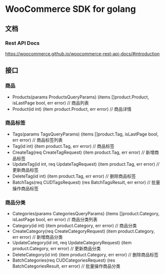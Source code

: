 WooCommerce SDK for golang
==========================

## 文档

### Rest API Docs

https://woocommerce.github.io/woocommerce-rest-api-docs/#introduction

## 接口

### 商品

- Products(params ProductsQueryParams) (items []product.Product, isLastPage bool, err error)      // 商品列表
- Product(id int) (item product.Product, err error)                                               // 商品详情

### 商品标签

- Tags(params TagsQueryParams) (items []product.Tag, isLastPage bool, err error)                  // 商品标签列表
- Tag(id int) (item product.Tag, err error)                                                       // 商品标签
- CreateTag(req CreateTagRequest) (item product.Tag, err error)                                   // 新增商品标签
- UpdateTag(id int, req UpdateTagRequest) (item product.Tag, err error)                           // 更新商品标签
- DeleteTag(id int) (item product.Tag, err error)                                                 // 删除商品标签
- BatchTags(req CUDTagsRequest) (res BatchTagsResult, err error)                                  // 批量操作商品标签

### 商品分类

- Categories(params CategoriesQueryParams) (items []product.Category, isLastPage bool, err error) // 商品分类列表
- Category(id int) (item product.Category, err error)                                             // 商品分类
- CreateCategory(req CreateCategoryRequest) (item product.Category, err error)                    // 新增商品分类
- UpdateCategory(id int, req UpdateCategoryRequest) (item product.Category, err error)            // 更新商品分类
- DeleteCategory(id int) (item product.Category, err error)                                       // 删除商品标签
- BatchCategories(req CUDCategoriesRequest) (res BatchCategoriesResult, err error)                // 批量操作商品分类